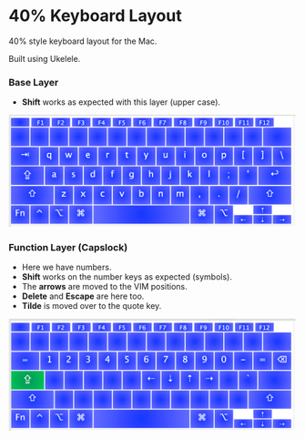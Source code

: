 # 40% Keyboard Layout

40% style keyboard layout for the Mac.

Built using Ukelele.

### Base Layer

* **Shift** works as expected with this layer (upper case).

![Layer 0](40_layer_0.png)

### Function Layer (Capslock)

* Here we have numbers. 
* **Shift** works on the number keys as expected (symbols). 
* The **arrows** are moved to the VIM positions. 
* **Delete** and **Escape** are here too.
* **Tilde** is moved over to the quote key.

![Layer 1](40_layer_1.png)
